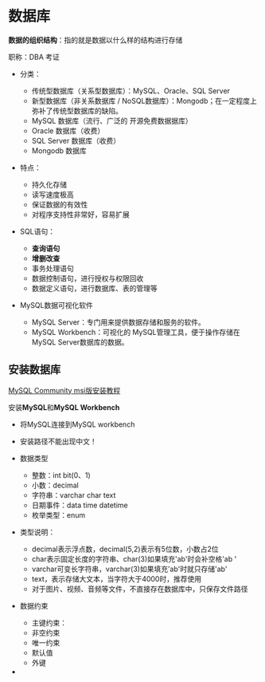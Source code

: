 # 数据库

**数据的组织结构**：指的就是数据以什么样的结构进行存储

职称：DBA  考证

- 分类：

  - 传统型数据库（关系型数据库）：MySQL、Oracle、SQL Server
  - 新型数据库（非关系数据库 / NoSQL数据库）：Mongodb；在一定程度上弥补了传统型数据库的缺陷。
  - MySQL 数据库（流行、广泛的 开源免费数据据库）
  - Oracle 数据库（收费）
  - SQL Server 数据库（收费）
  - Mongodb 数据库

- 特点：

  - 持久化存储
  - 读写速度极高
  - 保证数据的有效性
  - 对程序支持性非常好，容易扩展

- SQL语句：

  - **查询语句**
  - **增删改查**
  - 事务处理语句
  - 数据控制语句，进行授权与权限回收
  - 数据定义语句，进行数据库、表的管理等

- MySQL数据可视化软件

  - MySQL Server：专门用来提供数据存储和服务的软件。
  - MySQL Workbench：可视化的 MySQL管理工具，便于操作存储在 MySQL Server数据库的数据。

  

## 安装数据库

[MySQL Community msi版安装教程](https://blog.csdn.net/qq_45554010/article/details/104254892)

安装**MySQL**和**MySQL Workbench** 

- 将MySQL连接到MySQL workbench
- 安装路径不能出现中文！





- 数据类型
  - 整数：int  bit(0、1)
  - 小数：decimal
  - 字符串：varchar   char  text
  - 日期事件：data   time   datetime
  - 枚举类型：enum
- 类型说明：
  - decimal表示浮点数，decimal(5,2)表示有5位数，小数占2位
  - char表示固定长度的字符串、char(3)如果填充'ab'时会补空格'ab '
  - varchar可变长字符串，varchar(3)如果填充'ab'时就只存储'ab'
  - text，表示存储大文本，当字符大于4000时，推荐使用
  - 对于图片、视频、音频等文件，不直接存在数据库中，只保存文件路径
- 数据约束
  - 主键约束：
  - 非空约束
  - 唯一约束
  - 默认值
  - 外键
- 
